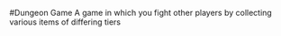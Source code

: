 #Dungeon Game
A game in which you fight other players by collecting various items of differing tiers
